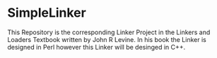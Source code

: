 # SimpleLinker
This Repository is the corresponding Linker Project in the Linkers and Loaders Textbook written by John R Levine. In his book the Linker is designed in Perl however this Linker will be desinged in C++.
